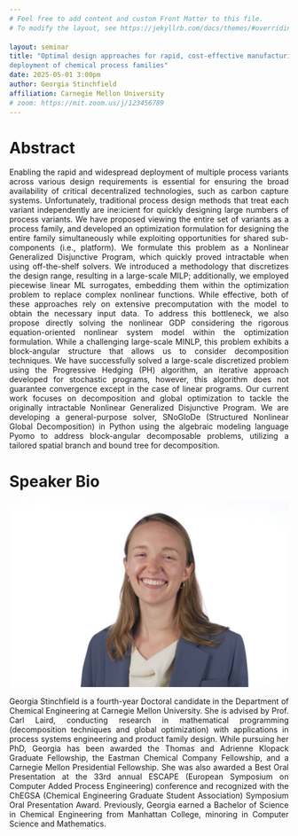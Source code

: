 ```yaml
---
# Feel free to add content and custom Front Matter to this file.
# To modify the layout, see https://jekyllrb.com/docs/themes/#overriding-theme-defaults

layout: seminar
title: "Optimal design approaches for rapid, cost-effective manufacturing and
deployment of chemical process families"
date: 2025-05-01 3:00pm
author: Georgia Stinchfield
affiliation: Carnegie Mellon University
# zoom: https://mit.zoom.us/j/123456789
---
```

# Abstract
<div style="text-align: justify;">
Enabling the rapid and widespread deployment of multiple process variants across various
design requirements is essential for ensuring the broad availability of critical decentralized
technologies, such as carbon capture systems. Unfortunately, traditional process design
methods that treat each variant independently are ine:icient for quickly designing large
numbers of process variants. We have proposed viewing the entire set of variants as a
process family, and developed an optimization formulation for designing the entire family
simultaneously while exploiting opportunities for shared sub-components (i.e., platform).
We formulate this problem as a Nonlinear Generalized Disjunctive Program, which quickly
proved intractable when using off-the-shelf solvers. We introduced a methodology that
discretizes the design range, resulting in a large-scale MILP; additionally, we employed
piecewise linear ML surrogates, embedding them within the optimization problem to replace
complex nonlinear functions. While effective, both of these approaches rely on extensive
precomputation with the model to obtain the necessary input data. To address this
bottleneck, we also propose directly solving the nonlinear GDP considering the rigorous
equation-oriented nonlinear system model within the optimization formulation. While a
challenging large-scale MINLP, this problem exhibits a block-angular structure that allows
us to consider decomposition techniques. We have successfully solved a large-scale
discretized problem using the Progressive Hedging (PH) algorithm, an iterative approach
developed for stochastic programs, however, this algorithm does not guarantee
convergence except in the case of linear programs. Our current work focuses on
decomposition and global optimization to tackle the originally intractable Nonlinear
Generalized Disjunctive Program. We are developing a general-purpose solver, SNoGloDe
(Structured Nonlinear Global Decomposition) in Python using the algebraic modeling
language Pyomo to address block-angular decomposable problems, utilizing a tailored
spatial branch and bound tree for decomposition.
</div>

# Speaker Bio
![photo](./headshots/stinchfield.jpg)
<div style="text-align: justify;">
Georgia Stinchfield is a fourth-year Doctoral candidate in the Department of Chemical
Engineering at Carnegie Mellon University. She is advised by Prof. Carl Laird, conducting
research in mathematical programming (decomposition techniques and global
optimization) with applications in process systems engineering and product family design.
While pursuing her PhD, Georgia has been awarded the Thomas and Adrienne Klopack
Graduate Fellowship, the Eastman Chemical Company Fellowship, and a Carnegie Mellon
Presidential Fellowship. She was also awarded a Best Oral Presentation at the 33rd annual
ESCAPE (European Symposium on Computer Added Process Engineering) conference and
recognized with the ChEGSA (Chemical Engineering Graduate Student Association)
Symposium Oral Presentation Award. Previously, Georgia earned a Bachelor of Science in
Chemical Engineering from Manhattan College, minoring in Computer Science and
Mathematics.
</div>
